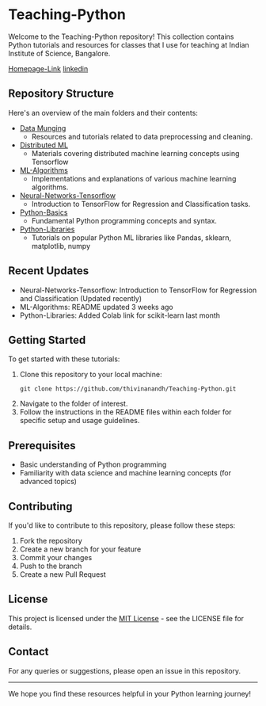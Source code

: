 # Teaching-Python

Welcome to the Teaching-Python repository! This collection contains Python tutorials and resources for classes that I use for teaching at Indian Institute of Science, Bangalore. 

[Homepage-Link](https://thivinanandh.github.io)
[linkedin](https://linkedin.com/in/thivinanandh)


## Repository Structure

Here's an overview of the main folders and their contents:

- [Data Munging](https://github.com/yourusername/Teaching-Python/tree/main/Data%20Munging)
  - Resources and tutorials related to data preprocessing and cleaning.
- [Distributed ML](https://github.com/yourusername/Teaching-Python/tree/main/Distributed%20ML)
  - Materials covering distributed machine learning concepts using Tensorflow
- [ML-Algorithms](https://github.com/yourusername/Teaching-Python/tree/main/ML-Algorithms)
  - Implementations and explanations of various machine learning algorithms.
- [Neural-Networks-Tensorflow](https://github.com/yourusername/Teaching-Python/tree/main/Neural-Networks-Tensorflow)
  - Introduction to TensorFlow for Regression and Classification tasks.
- [Python-Basics](https://github.com/yourusername/Teaching-Python/tree/main/Python-Basics)
  - Fundamental Python programming concepts and syntax.
- [Python-Libraries](https://github.com/yourusername/Teaching-Python/tree/main/Python-Libraries)
  - Tutorials on popular Python ML libraries like Pandas, sklearn, matplotlib, numpy

## Recent Updates

- Neural-Networks-Tensorflow: Introduction to TensorFlow for Regression and Classification (Updated recently)
- ML-Algorithms: README updated 3 weeks ago
- Python-Libraries: Added Colab link for scikit-learn last month

## Getting Started

To get started with these tutorials:

1. Clone this repository to your local machine:
   ```
   git clone https://github.com/thivinanandh/Teaching-Python.git
   ```
2. Navigate to the folder of interest.
3. Follow the instructions in the README files within each folder for specific setup and usage guidelines.

## Prerequisites

- Basic understanding of Python programming
- Familiarity with data science and machine learning concepts (for advanced topics)

## Contributing

If you'd like to contribute to this repository, please follow these steps:

1. Fork the repository
2. Create a new branch for your feature
3. Commit your changes
4. Push to the branch
5. Create a new Pull Request

## License

This project is licensed under the [MIT License](LICENSE) - see the LICENSE file for details.

## Contact

For any queries or suggestions, please open an issue in this repository.

---

We hope you find these resources helpful in your Python learning journey!